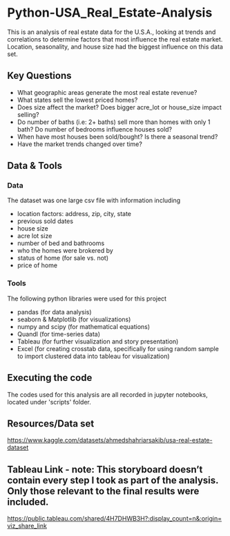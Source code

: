 # Python-USA_Real_Estate-Analysis
This is an analysis of real estate data for the U.S.A., looking at trends and correlations to determine factors that most influence the real estate market.  Location, seasonality, and house size had the biggest influence on this data set.  

## Key Questions
- What geographic areas generate the most real estate revenue?
- What states sell the lowest priced homes?
- Does size affect the market? Does bigger acre_lot or house_size impact selling?
- Do number of baths (i.e: 2+ baths) sell more than homes with only 1 bath? Do number of bedrooms influence houses sold?
- When have most houses been sold/bought? Is there a seasonal trend?
- Have the market trends changed over time? 

## Data & Tools
### Data
The dataset was one large csv file with information including
- location factors: address, zip, city, state
- previous sold dates
- house size
- acre lot size
- number of bed and bathrooms
- who the homes were brokered by
- status of home (for sale vs. not)
- price of home

### Tools
The following python libraries were used for this project
- pandas (for data analysis)
- seaborn & Matplotlib (for visualizations)
- numpy and scipy (for mathematical equations)
- Quandl (for time-series data)
- Tableau (for further visualization and story presentation)
- Excel (for creating crosstab data, specifically for using random sample to import clustered data into tableau for visualization)

## Executing the code
The codes used for this analysis are all recorded in jupyter notebooks, located under 'scripts' folder.

## Resources/Data set  
https://www.kaggle.com/datasets/ahmedshahriarsakib/usa-real-estate-dataset

## Tableau Link - note: This storyboard doesn’t contain every step I took as part of the analysis. Only those relevant to the final results were included.
https://public.tableau.com/shared/4H7DHWB3H?:display_count=n&:origin=viz_share_link
